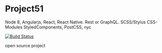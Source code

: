 # Project51
Node 8, Angularjs, React, React Native. Rest or GraphQL. SCSS/Stylus CSS-Modules StyledComponents, PostCSS, nyc

[![Build Status](https://travis-ci.org/Alaev/project51.svg?branch=master)](https://travis-ci.org/Alaev/project51)



open source project
